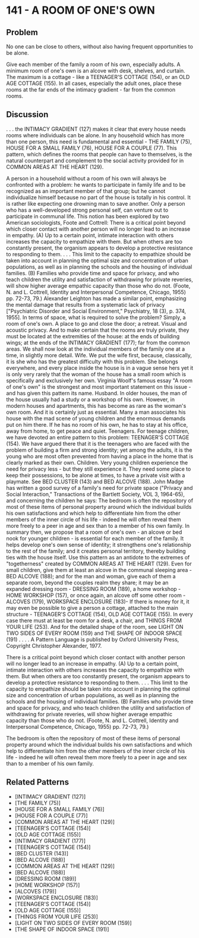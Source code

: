 # 141 - A ROOM OF ONE'S OWN

## Problem

No one can be close to others, without also having frequent opportunities to be alone.

Give each member of the family a room of his own, especially adults. A minimum room of one's own is an alcove with desk, shelves, and curtain. The maximum is a cottage - like a TEENAGER'S COTTAGE (154), or an OLD AGE COTTAGE (155). In all cases, especially the adult ones, place these rooms at the far ends of the intimacy gradient - far from the common rooms.

## Discussion

. . . the INTIMACY GRADIENT (127) makes it clear that every house needs rooms where individuals can be alone. In any household which has more than one person, this need is fundamental and essential - THE FAMILY (75), HOUSE FOR A SMALL FAMILY (76), HOUSE FOR A COUPLE (77). This pattern, which defines the rooms that people can have to themselves, is the natural counterpart and complement to the social activity provided for in COMMON AREAS AT THE HEART (129).

A person in a household without a room of his own will always be confronted with a problem: he wants to participate in family life and to be recognized as an important member of that group; but he cannot individualize himself because no part of the house is totally in his control. It is rather like expecting one drowning man to save another. Only a person who has a well-developed strong personal self, can venture out to participate in communal life. This notion has been explored by two American sociologists, Foote and Cottrell: There is a critical point beyond which closer contact with another person will no longer lead to an increase in empathy. (A) Up to a certain point, intimate interaction with others increases the capacity to empathize with them. But when others are too constantly present, the organism appears to develop a protective resistance to responding to them. . . . This limit to the capacity to empathize should be taken into account in planning the optimal size and concentration of urban populations, as well as in planning the schools and the housing of individual families. (B) Families who provide time and space for privacy, and who teach children the utility and satisfaction of withdrawing for private reveries, will show higher average empathic capacity than those who do not. (Foote, N. and L. Cottrell, Identity and Interpersonal Competence, Chicago, 1955) pp. 72-73, 79.) Alexander Leighton has made a similar point, emphasizing the mental damage that results from a systematic lack of privacy ["Psychiatric Disorder and Social Environment," Psychiatry, 18 (3), p. 374, 1955]. In terms of space, what is required to solve the problem? Simply, a room of one's own. A place to go and close the door; a retreat. Visual and acoustic privacy. And to make certain that the rooms are truly private, they must be located at the extremities of the house: at the ends of building wings; at the ends of the INTIMACY GRADIENT (177); far from the common areas. We shall now look at the individual members of the family one at a time, in slightly more detail. Wife. We put the wife first, because, classically, it is she who has the greatest difficulty with this problem. She belongs everywhere, and every place inside the house is in a vague sense hers yet it is only very rarely that the woman of the house has a small room which is specifically and exclusively her own. Virginia Woolf's famous essay "A room of one's own" is the strongest and most important statement on this issue - and has given this pattern its name. Husband. In older houses, the man of the house usually had a study or a workshop of his own. However, in modern houses and apartments, this has become as rare as the woman's own room. And it is certainly just as essential. Many a man associates his house with the mad scene of young children and the enormous demands put on him there. If he has no room of his own, he has to stay at his office, away from home, to get peace and quiet. Teenagers. For teenage children, we have devoted an entire pattern to this problem: TEENAGER'S COTTAGE (154). We have argued there that it is the teenagers who are faced with the problem of building a firm and strong identity; yet among the adults, it is the young who are most often prevented from having a place in the home that is clearly marked as their own. Children. Very young children experience the need for privacy less - but they still experience it. They need some place to keep their possessions, to be alone at times, to have a private visit with a playmate. See BED CLUSTER (143) and BED ALCOVE (188). John Madge has written a good survey of a family's need for private space ("Privacy and Social Interaction," Transactions of the Bartlett Society, VOL 3, 1964-65), and concerning the children he says: The bedroom is often the repository of most of these items of personal property around which the individual builds his own satisfactions and which help to differentiate him from the other members of the inner circle of his life - indeed he will often reveal them more freely to a peer in age and sex than to a member of his own family. In summary then, we propose that a room of one's own - an alcove or bed nook for younger children - is essential for each member of the family. It helps develop one's own sense of identity; it strengthens one's relationship to the rest of the family; and it creates personal territory, thereby building ties with the house itself. Use this pattern as an antidote to the extremes of "togetherness" created by COMMON AREAS AT THE HEART (129). Even for small children, give them at least an alcove in the communal sleeping area - BED ALCOVE (188); and for the man and woman, give each of them a separate room, beyond the couples realm they share; it may be an expanded dressing room - DRESSING ROOM (189), a home workshop -HOME WORKSHOP (157), or once again, an alcove off some other room - ALCOVES (179), WORKSPACE ENCLOSURE (183)- If there is money for it, it may even be possible to give a person a cottage, attached to the main structure - TEENAGER'S COTTAGE (154), OLD AGE COTTAGE (155). In every case there must at least be room for a desk, a chair, and THINGS FROM YOUR LIFE (253). And for the detailed shape of the room, see LIGHT ON TWO SIDES OF EVERY ROOM (159) and THE SHAPE OF INDOOR SPACE (191) . . . . A Pattern Language is published by Oxford University Press, Copyright Christopher Alexander, 1977.

There is a critical point beyond which closer contact with another person will no longer lead to an increase in empathy. (A) Up to a certain point, intimate interaction with others increases the capacity to empathize with them. But when others are too constantly present, the organism appears to develop a protective resistance to responding to them. . . . This limit to the capacity to empathize should be taken into account in planning the optimal size and concentration of urban populations, as well as in planning the schools and the housing of individual families. (B) Families who provide time and space for privacy, and who teach children the utility and satisfaction of withdrawing for private reveries, will show higher average empathic capacity than those who do not. (Foote, N. and L. Cottrell, Identity and Interpersonal Competence, Chicago, 1955) pp. 72-73, 79.)

The bedroom is often the repository of most of these items of personal property around which the individual builds his own satisfactions and which help to differentiate him from the other members of the inner circle of his life - indeed he will often reveal them more freely to a peer in age and sex than to a member of his own family.

## Related Patterns

- [INTIMACY GRADIENT (127)]
- [THE FAMILY (75)]
- [HOUSE FOR A SMALL FAMILY (76)]
- [HOUSE FOR A COUPLE (77)]
- [COMMON AREAS AT THE HEART (129)]
- [TEENAGER'S COTTAGE (154)]
- [OLD AGE COTTAGE (155)]
- [INTIMACY GRADIENT (177)]
- [TEENAGER'S COTTAGE (154)]
- [BED CLUSTER (143)]
- [BED ALCOVE (188)]
- [COMMON AREAS AT THE HEART (129)]
- [BED ALCOVE (188)]
- [DRESSING ROOM (189)]
- [HOME WORKSHOP (157)]
- [ALCOVES (179)]
- [WORKSPACE ENCLOSURE (183)]
- [TEENAGER'S COTTAGE (154)]
- [OLD AGE COTTAGE (155)]
- [THINGS FROM YOUR LIFE (253)]
- [LIGHT ON TWO SIDES OF EVERY ROOM (159)]
- [THE SHAPE OF INDOOR SPACE (191)]
